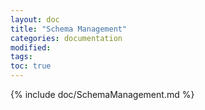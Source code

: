```yaml
---
layout: doc
title: "Schema Management"
categories: documentation
modified:
tags:
toc: true
---
```


{% include doc/SchemaManagement.md %}

